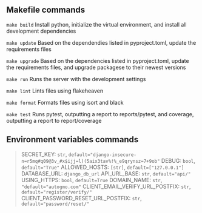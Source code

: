 
## Makefile commands

`make build`
Install python, initialize the virtual environment, and install all development dependencies

`make update`
Based on the dependendies listed in pyproject.toml, update the requirements files

`make upgrade`
Based on the dependencies listed in pyproject.toml, update the requirements files, and upgrade packagese to their newest versions

`make run`
Runs the server with the development settings

`make lint`
Lints files using flakeheaven

`make format`
Formats files using isort and black

`make test`
Runs pytest, outputting a report to reports/pytest, and coverage, outputting a report to report/coverage

## Environment variables commands

> SECRET_KEY: `str`, `default="django-insecure-n=r5mq#q09@3v_#x$ijj=l)(5aix3tav%!%_e9qrynsz=7+9ob"`
> DEBUG: `bool`, `default="True"`
> ALLOWED_HOSTS: `[str]`, `default=["127.0.0.1"]`
> DATABASE_URL: `django_db_url`
> API_URL_BASE: `str`, `default="api/"`
> USING_HTTPS: `bool`, `default=True`
> DOMAIN_NAME: `str`, `"default="autogmo.com"`
> CLIENT_EMAIL_VERIFY_URL_POSTFIX: `str`, `default="register/verify/"`
> CLIENT_PASSWORD_RESET_URL_POSTFIX: `str`, `default="password/reset/"`
